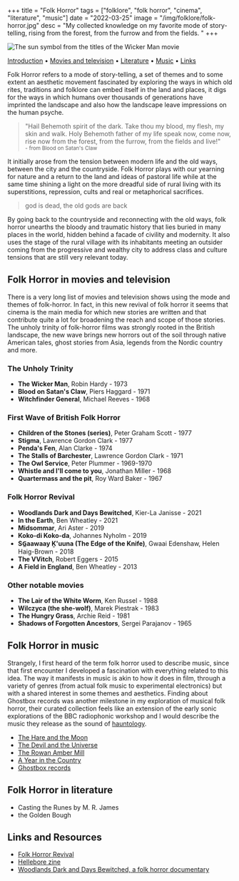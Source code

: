 +++
title = "Folk Horror"
tags = ["folklore", "folk horror", "cinema", "literature", "music"]
date = "2022-03-25"
image = "/img/folklore/folk-horror.jpg"
desc = "My collected knowledge on my favorite mode of story-telling, rising from the forest, from the furrow and from the fields. "
+++

![The sun symbol from the titles of the Wicker Man movie](/img/folklore/folk-horror.jpg "The sun symbol from the titles of the Wicker Man movie")

<div class="table-of-contents">

[Introduction](#introduction) •
[Movies and television](#folk-horror-in-movies-and-television) •
[Literature](#folk-horror-in-literature) •
[Music](#folk-horror-in-music) •
[Links](#links-and-resources)

</div>

Folk Horror refers to a mode of story-telling, a set of themes and to some extent an aesthetic movement fascinated by exploring the ways in which old rites, traditions and folklore can embed itself in the land and places, it digs for the ways in which humans over thousands of generations have imprinted the landscape and also how the landscape leave impressions on the human psyche.

> "Hail Behemoth spirit of the dark. Take thou my blood, my flesh, my skin and walk. Holy Behemoth father of my life speak now, come now, rise now from the forest, from the furrow, from the fields and live!"  
<small>- from Blood on Satan's Claw</small>

It initially arose from the tension between modern life and the old ways, between the city and the countryside. Folk Horror plays with our yearning for nature and a return to the land and ideas of pastoral life while at the same time shining a light on the more dreadful side of rural living with its superstitions, repression, cults and real or metaphorical sacrifices.

> god is dead, the old gods are back

By going back to the countryside and reconnecting with the old ways, folk horror unearths the bloody and traumatic history that lies buried in many places in the world, hidden behind a facade of civility and modernity. It also uses the stage of the rural village with its inhabitants meeting an outsider coming from the progressive and wealthy city to address class and culture tensions that are still very relevant today.

## Folk Horror in movies and television

There is a very long list of movies and television shows using the mode and themes of folk-horror. In fact, in this new revival of folk horror it seems that cinema is the main media for which new stories are written and that contribute quite a lot for broadening the reach and scope of those stories. The unholy trinity of folk-horror films was strongly rooted in the British landscape, the new wave brings new horrors out of the soil through native American tales, ghost stories from Asia, legends from the Nordic country and more.

### The Unholy Trinity

- **The Wicker Man**, Robin Hardy - 1973
- **Blood on Satan's Claw**, Piers Haggard - 1971
- **Witchfinder General**, Michael Reeves - 1968

### First Wave of British Folk Horror

- **Children of the Stones (series)**, Peter Graham Scott - 1977
- **Stigma**, Lawrence Gordon Clark - 1977
- **Penda's Fen**, Alan Clarke - 1974
- **The Stalls of Barchester**, Lawrence Gordon Clark - 1971
- **The Owl Service**, Peter Plummer - 1969-1970
- **Whistle and I'll come to you**, Jonathan Miller - 1968
- **Quartermass and the pit**, Roy Ward Baker - 1967

### Folk Horror Revival

- **Woodlands Dark and Days Bewitched**, Kier-La Janisse - 2021
- **In the Earth**, Ben Wheatley - 2021
- **Midsommar**, Ari Aster - 2019  
- **Koko-di Koko-da**, Johannes Nyholm - 2019
- **SG̲aawaay Ḵ'uuna (The Edge of the Knife)**, Gwaai Edenshaw, Helen Haig-Brown - 2018
- **The VVitch**, Robert Eggers - 2015
- **A Field in England**, Ben Wheatley - 2013

### Other notable movies

- **The Lair of the White Worm**, Ken Russel - 1988
- **Wilczyca (the she-wolf)**, Marek Piestrak - 1983
- **The Hungry Grass**, Archie Reid - 1981
- **Shadows of Forgotten Ancestors**, Sergei Parajanov - 1965

## Folk Horror in music

Strangely, I first heard of the term folk horror used to describe music, since that first encounter I developed a fascination with everything related to this idea. The way it manifests in music is akin to how it does in film, through a variety of genres (from actual folk music to experimental electronics) but with a shared interest in some themes and aesthetics. Finding about Ghostbox records was another milestone in my exploration of musical folk horror, their curated collection feels like an extension of the early sonic explorations of the BBC radiophonic workshop and I would describe the music they release as the sound of [hauntology](/folklore/wyrd-terms/).

- [The Hare and the Moon](https://thehareandthemoon.bandcamp.com/)
- [The Devil and the Universe](https://thedeviltheuniverse.bandcamp.com/album/folk-horror)
- [The Rowan Amber Mill](https://rowanambermill.bandcamp.com/)
- [A Year in the Country](https://ayearinthecountry.bandcamp.com/)
- [Ghostbox records](https://ghostbox.co.uk/)

## Folk Horror in literature

- Casting the Runes by M. R. James
- the Golden Bough

## Links and Resources

- [Folk Horror Revival](https://folkhorrorrevival.com/)
- [Hellebore zine](https://helleborezine.bigcartel.com/)
- [Woodlands Dark and Days Bewitched, a folk horror documentary](https://woodlandsdarkanddaysbewitched.com/)
